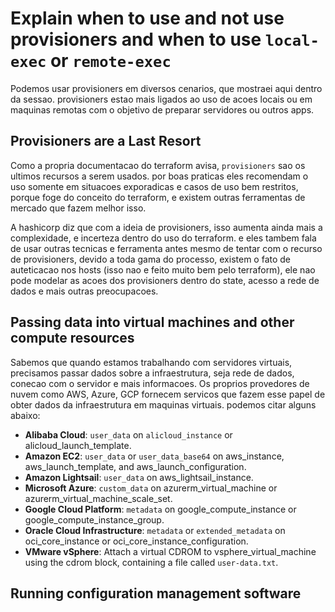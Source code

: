 # Explain when to use and not use provisioners and when to use `local-exec` or `remote-exec`
Podemos usar provisioners em diversos cenarios, que mostraei aqui dentro da sessao. provisioners estao mais ligados ao uso de acoes locais ou em maquinas remotas com o objetivo de preparar servidores ou outros apps.

## Provisioners are a Last Resort
Como a propria documentacao do terraform avisa, `provisioners` sao os ultimos recursos a serem usados. por boas praticas eles recomendam o uso somente em situacoes exporadicas e casos de uso bem restritos, porque foge do conceito do terraform, e existem outras ferramentas de mercado que fazem melhor isso.

A hashicorp diz que com a ideia de provisioners, isso aumenta ainda mais a complexidade, e incerteza dentro do uso do terraform. e eles tambem fala de usar outras tecnicas e ferramenta antes mesmo de tentar com o recurso de provisioners, devido a toda gama do processo, existem o fato de auteticacao nos hosts (isso nao e feito muito bem pelo terraform), ele nao pode modelar as acoes dos provisioners dentro do state, acesso a rede de dados e mais outras preocupacoes.

## Passing data into virtual machines and other compute resources
Sabemos que quando estamos trabalhando com servidores virtuais, precisamos passar dados sobre a infraestrutura, seja rede de dados, conecao com o servidor e mais informacoes. Os proprios provedores de nuvem como AWS, Azure, GCP fornecem servicos que fazem esse papel de obter dados da infraestrutura em maquinas virtuais. podemos citar alguns abaixo:

- **Alibaba Cloud**: `user_data` on `alicloud_instance` or alicloud_launch_template.
- **Amazon EC2**: `user_data` or `user_data_base64` on aws_instance, aws_launch_template, and aws_launch_configuration.
- **Amazon Lightsail**: `user_data` on aws_lightsail_instance.
- **Microsoft Azure**: `custom_data` on azurerm_virtual_machine or azurerm_virtual_machine_scale_set.
- **Google Cloud Platform**: `metadata` on google_compute_instance or google_compute_instance_group.
- **Oracle Cloud Infrastructure**: `metadata` or `extended_metadata` on oci_core_instance or oci_core_instance_configuration.
- **VMware vSphere**: Attach a virtual CDROM to vsphere_virtual_machine using the cdrom block, containing a file called `user-data.txt`.

## Running configuration management software


